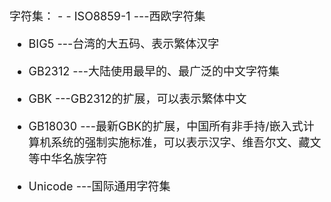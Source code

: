 <font size="4">
字符集：
- 
- ISO8859-1
 ---西欧字符集

- BIG5
 ---台湾的大五码、表示繁体汉字

- GB2312
 ---大陆使用最早的、最广泛的中文字符集

- GBK
 ---GB2312的扩展，可以表示繁体中文

- GB18030
 ---最新GBK的扩展，中国所有非手持/嵌入式计算机系统的强制实施标准，可以表示汉字、维吾尔文、藏文等中华名族字符

- Unicode
 ---国际通用字符集
</font>